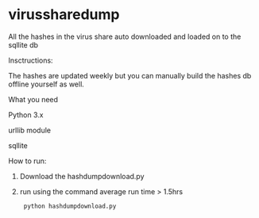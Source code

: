 # virussharedump
All the hashes in the virus share auto downloaded and loaded on to the sqllite db 

Insctructions:

  The hashes are updated weekly but you can manually build the hashes db offline yourself as well.
  
What you need

  Python 3.x
  
  urllib module 
  
  sqllite
  
 How to run:
 
  1. Download the hashdumpdownload.py 
  
  2. run using the command average run time > 1.5hrs
     
          python hashdumpdownload.py 
